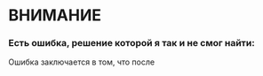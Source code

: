 # ВНИМАНИЕ
### Есть ошибка, решение которой я так и не смог найти:
Ошибка заключается в том, что после 
